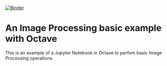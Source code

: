 [![Binder](https://mybinder.org/badge_logo.svg)](https://mybinder.org/v2/gh/CosmoStat/octave_image_processing_example/master)

# An Image Processing basic example with Octave
 This is an example of a Jupyter Notebook in Octave to perfom basic Image Processing operations.

